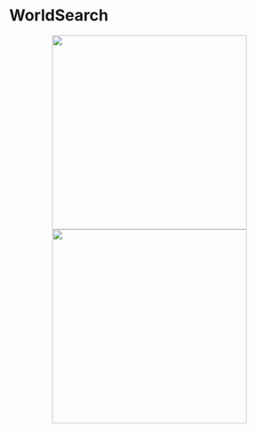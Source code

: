 # WorldSearch

<p align="center">
  <img src=url("/static/images/world2.jpg") width="350"/>
  <img src=url("/images/world2.jpg") width="350"/>
</p>
